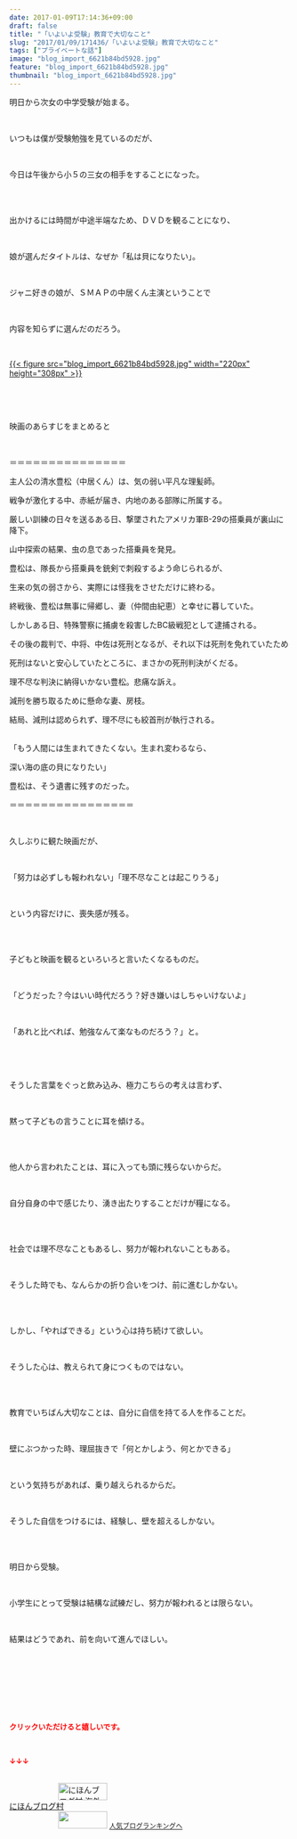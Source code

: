 ```yaml
---
date: 2017-01-09T17:14:36+09:00
draft: false
title: "「いよいよ受験」教育で大切なこと"
slug: "2017/01/09/171436/「いよいよ受験」教育で大切なこと"
tags: ["プライベートな話"]
image: "blog_import_6621b84bd5928.jpg"
feature: "blog_import_6621b84bd5928.jpg"
thumbnail: "blog_import_6621b84bd5928.jpg"
---
```

<p>明日から次女の中学受験が始まる。</p><p> </p><p>いつもは僕が受験勉強を見ているのだが、</p><p> </p><p>今日は午後から小５の三女の相手をすることになった。</p><p> </p><p><br/>出かけるには時間が中途半端なため、ＤＶＤを観ることになり、</p><p> </p><p>娘が選んだタイトルは、なぜか「私は貝になりたい」。</p><p> </p><p>ジャニ好きの娘が、ＳＭＡＰの中居くん主演ということで</p><p> </p><p>内容を知らずに選んだのだろう。</p><p> </p><p><a href="blog_import_6621b84ce8a3a.jpg">{{< figure src="blog_import_6621b84bd5928.jpg" width="220px" height="308px" >}}</a></p><p> </p><p> </p><p>映画のあらすじをまとめると</p><p> </p><p>＝＝＝＝＝＝＝＝＝＝＝＝＝＝＝</p><p>主人公の清水豊松（中居くん）は、気の弱い平凡な理髪師。</p><p>戦争が激化する中、赤紙が届き、内地のある部隊に所属する。</p><p>厳しい訓練の日々を送るある日、撃墜されたアメリカ軍B-29の搭乗員が裏山に降下。</p><p>山中探索の結果、虫の息であった搭乗員を発見。</p><p>豊松は、隊長から搭乗員を銃剣で刺殺するよう命じられるが、</p><p>生来の気の弱さから、実際には怪我をさせただけに終わる。</p><p>終戦後、豊松は無事に帰郷し、妻（仲間由紀恵）と幸せに暮していた。</p><p>しかしある日、特殊警察に捕虜を殺害したBC級戦犯として逮捕される。</p><p>その後の裁判で、中将、中佐は死刑となるが、それ以下は死刑を免れていたため</p><p>死刑はないと安心していたところに、まさかの死刑判決がくだる。</p><p>理不尽な判決に納得いかない豊松。悲痛な訴え。</p><p>減刑を勝ち取るために懸命な妻、房枝。</p><p>結局、減刑は認められず、理不尽にも絞首刑が執行される。</p><p><br/>「もう人間には生まれてきたくない。生まれ変わるなら、</p><p>深い海の底の貝になりたい」</p><p>豊松は、そう遺書に残すのだった。</p><p>＝＝＝＝＝＝＝＝＝＝＝＝＝＝＝＝</p><p> </p><p>久しぶりに観た映画だが、</p><p> </p><p>「努力は必ずしも報われない」「理不尽なことは起こりうる」</p><p> </p><p>という内容だけに、喪失感が残る。</p><p> </p><p><br/>子どもと映画を観るといろいろと言いたくなるものだ。</p><p> </p><p>「どうだった？今はいい時代だろう？好き嫌いはしちゃいけないよ」</p><p> </p><p>「あれと比べれば、勉強なんて楽なものだろう？」と。</p><p> </p><p> </p><p>そうした言葉をぐっと飲み込み、極力こちらの考えは言わず、</p><p> </p><p>黙って子どもの言うことに耳を傾ける。</p><p> </p><p><br/>他人から言われたことは、耳に入っても頭に残らないからだ。</p><p> </p><p>自分自身の中で感じたり、湧き出たりすることだけが糧になる。</p><p> </p><p><br/>社会では理不尽なこともあるし、努力が報われないこともある。</p><p> </p><p>そうした時でも、なんらかの折り合いをつけ、前に進むしかない。</p><p> </p><p><br/>しかし、「やればできる」という心は持ち続けて欲しい。</p><p> </p><p>そうした心は、教えられて身につくものではない。</p><p> </p><p><br/>教育でいちばん大切なことは、自分に自信を持てる人を作ることだ。</p><p> </p><p>壁にぶつかった時、理屈抜きで「何とかしよう、何とかできる」</p><p> </p><p>という気持ちがあれば、乗り越えられるからだ。</p><p> </p><p>そうした自信をつけるには、経験し、壁を超えるしかない。</p><p> </p><p><br/>明日から受験。</p><p> </p><p>小学生にとって受験は結構な試練だし、努力が報われるとは限らない。</p><p> </p><p>結果はどうであれ、前を向いて進んでほしい。</p><p> </p><p> </p><p> </p><p> </p><p><font color="#ff0000" size="2"><strong>クリックいただけると嬉しいです。</strong></font></p><p></p><p> </p><p><font color="#ff0000" size="2"><strong>↓↓↓</strong></font></p><p><br/><a href="ranking.html?p_cid=01260127" target="_blank"><img width="88" height="31" alt="にほんブログ村 海外生活ブログ バリ島情報へ" src="data:image/svg+xml;charset=utf-8,%3Csvg%20xmlns%3D%22http%3A%2F%2Fwww.w3.org%2F2000%2Fsvg%22%20title%3D%22Placeholder%20for%20Images%22%20role%3D%22presentation%22%20viewBox%3D%220%200%2088%2031%22%20%2F%3E" border="0" data-src="https://img-proxy.blog-video.jp/images?url=http%3A%2F%2Foverseas.blogmura.com%2Fbali%2Fimg%2Fbali88_31.gif" style="aspect-ratio: auto 88 / 31;"/><noscript><img width="88" height="31" alt="にほんブログ村 海外生活ブログ バリ島情報へ" src="https://img-proxy.blog-video.jp/images?url=http%3A%2F%2Foverseas.blogmura.com%2Fbali%2Fimg%2Fbali88_31.gif" border="0"></noscript></a><br/><a href="ranking.html?p_cid=01260127" target="_blank">にほんブログ村</a><br/><a title="人気ブログランキングへ" href="link.php?1804582"><img width="88" height="31" src="data:image/svg+xml;charset=utf-8,%3Csvg%20xmlns%3D%22http%3A%2F%2Fwww.w3.org%2F2000%2Fsvg%22%20title%3D%22Placeholder%20for%20Images%22%20role%3D%22presentation%22%20viewBox%3D%220%200%2088%2031%22%20%2F%3E" border="0" data-src="https://blog.with2.net/img/banner/banner_22.gif" style="aspect-ratio: auto 88 / 31;"/><noscript><img width="88" height="31" src="https://blog.with2.net/img/banner/banner_22.gif" border="0"></noscript></a> <a style="font-size: 12px;" href="link.php?1804582">人気ブログランキングへ</a></p>

